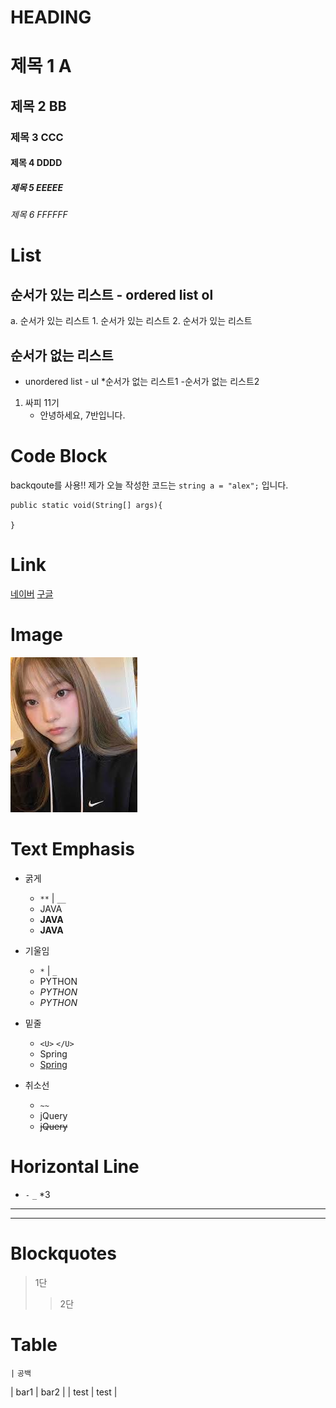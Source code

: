 # HEADING

# 제목 1 A
## 제목 2 BB
### 제목 3 CCC
#### 제목 4 DDDD
##### 제목 5 EEEEE
###### 제목 6 FFFFFF
 
# List
## 순서가 있는 리스트 - ordered list ol
a. 순서가 있는 리스트
    1. 순서가 있는 리스트
    2. 순서가 있는 리스트

## 순서가 없는 리스트
- unordered list - ul
*순서가 없는 리스트1
    -순서가 없는 리스트2

1. 싸피 11기
    - 안녕하세요, 7반입니다.

# Code Block
backqoute를 사용!!
제가 오늘 작성한 코드는 
`string a = "alex";` 입니다.
```
public static void(String[] args){

}
```

# Link
[네이버](https://www.naver.com)
[구글](https://www.google.com)

# Image
![강해린](./assets/khr.jpg)

# Text Emphasis
- 굵게
  * `**` | `__`
  * JAVA
  * **JAVA**
  * __JAVA__

- 기울임
  * `*` | `_`
  * PYTHON
  * *PYTHON*
  * _PYTHON_

- 밑줄
  * `<U>` `</U>`
  * Spring
  * <U>Spring</U>

- 취소선
  * `~~`
  * jQuery
  * ~~jQuery~~

# Horizontal Line
- `-` `_` *3
___
---

# Blockquotes
> 1단
>> 2단

# Table
`|` `공백`


| bar1 | bar2 |
| test | test |
